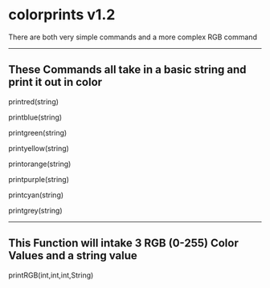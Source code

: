 # colorprints v1.2

There are both very simple commands and a more complex RGB command

---

## These Commands all take in a basic string and print it out in color

printred(string)

printblue(string)

printgreen(string)

printyellow(string)

printorange(string)

printpurple(string)

printcyan(string)

printgrey(string)

---

## This Function will intake 3 RGB (0-255) Color Values and a string value
printRGB(int,int,int,String)
